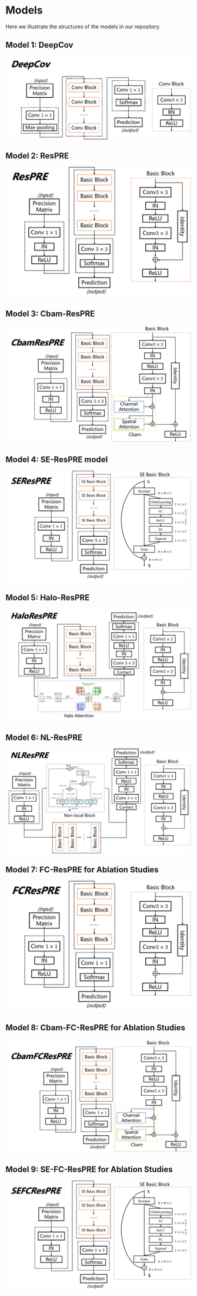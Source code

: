 # Models

Here we illustrate the structures of the models in our repository.

## Model 1: DeepCov

![](../imgs/deepcov.png)

## Model 2: ResPRE

![](../imgs/respre.png)

## Model 3: Cbam-ResPRE

![](../imgs/cbamrespre.png)

## Model 4: SE-ResPRE model

![](../imgs/serespre.png)

## Model 5: Halo-ResPRE

![](../imgs/halorespre.png)

## Model 6: NL-ResPRE

![](../imgs/nlrespre.png)

## Model 7: FC-ResPRE for Ablation Studies

![](../imgs/fcrespre.png)

## Model 8: Cbam-FC-ResPRE for Ablation Studies

![](../imgs/cbamfcrespre.png)

## Model 9: SE-FC-ResPRE for Ablation Studies

![](../imgs/sefcrespre.png)

